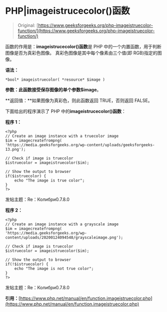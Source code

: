 # PHP|imageistrucecolor()函数

> Original: [https://www.geeksforgeeks.org/php-imageistruecolor-function/](https://www.geeksforgeeks.org/php-imageistruecolor-function/)

函数的作用是：**imageistrucecolor()函数**是 PHP 中的一个内置函数，用于判断图像是否为真彩色图像。 真彩色图像是其中每个像素由三个值(即 RGB)指定的图像。

**语法：**

```
*bool* imageistruecolor( *resource* $image )
```

**参数：**此函数接受保存图像的单个参数**$image**。

**返回值：**如果图像为真彩色，则此函数返回 TRUE，否则返回 FALSE。

下面给出的程序演示了 PHP 中的**imageistrucecolor()函数**：

**程序 1：**

```
<?php
// Create an image instance with a truecolor image
$im = imagecreatefrompng(
'https://media.geeksforgeeks.org/wp-content/uploads/geeksforgeeks-13.png');

// Check if image is truecolor
$istruecolor = imageistruecolor($im);

// Show the output to browser
if($istruecolor) {
    echo "The image is true color";
}
?>
```

发帖主题：Re：Колибри0.7.8.0

**程序 2：**

```
<?php
// Create an image instance with a grayscale image
$im = imagecreatefrompng(
'https://media.geeksforgeeks.org/wp-content/uploads/20200124094548/grayscaleimage.png');

// Check if image is truecolor
$istruecolor = imageistruecolor($im);

// Show the output to browser
if(!$istruecolor) {
    echo "The image is not true color";
}
?>
```

发帖主题：Re：Колибри0.7.8.0

**引用：**[https://www.php.net/manual/en/function.imageistruecolor.php](https://www.php.net/manual/en/function.imageistruecolor.php)